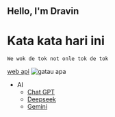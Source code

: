 ## Hello, I'm Dravin

# Kata kata hari ini
`We wok de tok not onle tok de tok`

[web api](dravinapi.vercel.app)
![gatau apa](https://dravinapi.vercel.app/src/icon.png)

- AI
   - [Chat GPT](chatgpt.com)
   - [Deepseek](deepseek.com)
   - [Gemini](gemini.google.com)

